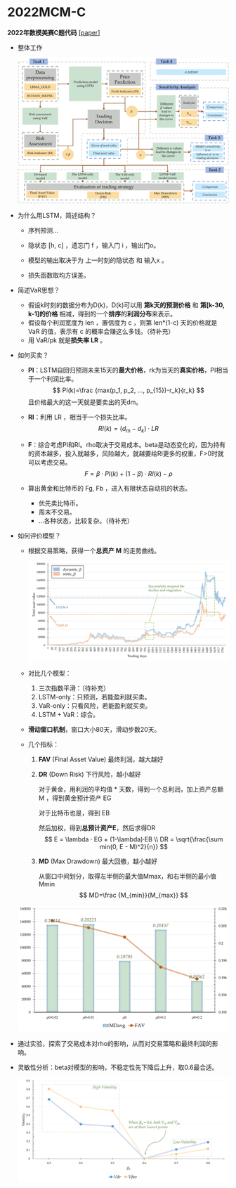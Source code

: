 # 2022MCM-C
**2022年数模美赛C题代码** [[paper](https://github.com/dreaming-qin/2022MCM-C/blob/master/paper.pdf)]

- 整体工作

  ![2022MCM-C/our_work.jpg at master · dreaming-qin/2022MCM-C (github.com)](https://github.com/dreaming-qin/2022MCM-C/blob/master/img/our_work.jpg)
  
- 为什么用LSTM，简述结构？

  - 序列预测...

  - 隐状态 [h, c] ，遗忘门 f ，输入门 i ，输出门o。

  - 模型的输出取决于为 上一时刻的隐状态 和 输入x 。

  - 损失函数取均方误差。

- 简述VaR思想？

  - 假设k时刻的数据分布为D(k)，D(k)可以用 **第k天的预测价格** 和 **第[k-30, k-1]的价格** 相减，得到的一个**排序**的**利润分布**来表示。
  - 假设每个利润宽度为 len ，置信度为 c ，则第 len*(1-c) 天的价格就是 VaR 的值，表示有 c 的概率会赚这么多钱。（待补充）
  - 用 VaR/pk 就是**损失率 LR** 。

- 如何买卖？

  - **PI**：LSTM自回归预测未来15天的**最大价格**，rk为当天的**真实价格**，PI相当于一个利润比率。
    $$
    PI(k)=\frac {max(p_1, p_2, ..., p_{15})-r_k}{r_k}
    $$
    且价格最大的这一天就是要卖出的天dm。

  - **RI**：利用 LR ，相当于一个损失比率。
    $$
    RI(k)=(d_m-d_k) · LR
    $$
    
  - **F**：综合考虑PI和RI。rho取决于交易成本。beta是动态变化的，因为持有的资本越多，投入就越多，风险越大，就越要给RI更多的权重，F>0时就可以考虑交易。
    $$
    F=\beta · PI(k) + (1-\beta) · RI(k) - \rho
    $$
  
  - 算出黄金和比特币的 Fg, Fb ，进入有限状态自动机的状态。
  
    - 优先卖比特币。
    - 周末不交易。
    - ...各种状态，比较复杂。（待补充）
  
- 如何评价模型？

  - 根据交易策略，获得一个**总资产 M** 的走势曲线。

    ![2022MCM-C/result_1_new.jpg at master · dreaming-qin/2022MCM-C (github.com)](https://github.com/dreaming-qin/2022MCM-C/blob/master/img/result_1_new.jpg)

  - 对比几个模型：

    1. 三次指数平滑：（待补充）
    2. LSTM-only：只预测，若能盈利就买卖。
    3. VaR-only：只看风险，若能盈利就买卖。
    4. LSTM + VaR：综合。

  - **滑动窗口机制**，窗口大小80天，滑动步数20天。

  - 几个指标：

    1. **FAV** (Final Asset Value) 最终利润，越大越好

    2. **DR** (Down Risk) 下行风险，越小越好

       对于黄金，用利润的平均值 * 天数，得到一个总利润，加上资产总额 M ，得到黄金预计资产 EG

       对于比特币也是，得到 EB

       然后加权，得到**总预计资产E**，然后求得DR
     $$
       E = \lambda · EG + (1-\lambda)·EB \\
       DR = \sqrt{\frac{\sum min(0, E - M)^2}{n}}
       $$
       
    3. **MD** (Max Drawdown) 最大回撤，越小越好
    
       从窗口中间划分，取得左半侧的最大值Mmax，和右半侧的最小值Mmin
       $$
       MD=\frac {M_{min}}{M_{max}}
       $$
  
  ![2022MCM-C/problem_3_MD_FAV.jpg at master · dreaming-qin/2022MCM-C (github.com)](https://github.com/dreaming-qin/2022MCM-C/blob/master/img/problem_3_MD_FAV.jpg)

- 通过实验，探索了交易成本对rho的影响，从而对交易策略和最终利润的影响。

  

- 灵敏性分析：beta对模型的影响，不稳定性先下降后上升，取0.6最合适。

  ![2022MCM-C/sensitivity.jpg at master · dreaming-qin/2022MCM-C (github.com)](https://github.com/dreaming-qin/2022MCM-C/blob/master/img/sensitivity.jpg)
